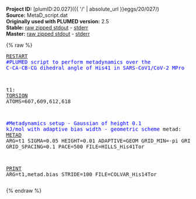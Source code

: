 **Project ID:** [plumID:20.027]({{ '/' | absolute_url }}eggs/20/027/)  
**Source:** MetaD_script.dat  
**Originally used with PLUMED version:** 2.5  
**Stable:** [raw zipped stdout](MetaD_script.dat.plumed.stdout.txt.zip) - [stderr](MetaD_script.dat.plumed.stderr)  
**Master:** [raw zipped stdout](MetaD_script.dat.plumed_master.stdout.txt.zip) - [stderr](MetaD_script.dat.plumed_master.stderr)  

{% raw %}<pre>
<a href="https://plumed.github.io/doc-master/user-doc/html/_r_e_s_t_a_r_t.html">RESTART</a>
<span style="color:blue">#PLUMED script to perform metadynamics over the C-CA-CB-CG dihedral angle of His41 in SARS-CoV1/CoV-2 MPro</span>

t1: <a href="https://plumed.github.io/doc-master/user-doc/html/_t_o_r_s_i_o_n.html">TORSION</a> ATOMS=607,609,612,618

<span style="color:blue">#Metadynamics setup - Gaussian of height 0.1 kJ/mol with adaptive bias width - geometric scheme</span>
metad: <a href="https://plumed.github.io/doc-master/user-doc/html/_m_e_t_a_d.html">METAD</a> ARG=t1 SIGMA=0.05 HEIGHT=0.01 ADAPTIVE=GEOM GRID_MIN=-pi GRID_MAX=pi GRID_SPACING=0.1 PACE=500 FILE=HILLS_His41Tor

<a href="https://plumed.github.io/doc-master/user-doc/html/_p_r_i_n_t.html">PRINT</a> ARG=t1,metad.bias STRIDE=100 FILE=COLVAR_His14Tor
</pre>{% endraw %}

